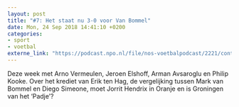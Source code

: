 ```yaml
---
layout: post
title: "#7: Het staat nu 3-0 voor Van Bommel"
date: Mon, 24 Sep 2018 14:41:10 +0200
categories: 
- sport 
- voetbal 
externe_link: "https://podcast.npo.nl/file/nos-voetbalpodcast/2221/content.omroep.nl/portal/podcast/nporadio1/nos-voetbalpodcast/2018/09/nporadio1_nos-voetbalpodcast_20180924_de-nos-voetbalpodcast-7-het-staat-nu-3-0-voor-van-bommel.mp3"
---
```


Deze week met Arno Vermeulen, Jeroen Elshoff, Arman Avsaroglu en Philip Kooke.  Over het krediet van Erik ten Hag, de vergelijking tussen Mark van Bommel en Diego Simeone, moet Jorrit Hendrix in Oranje en is Groningen van het ‘Padje’?
